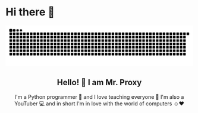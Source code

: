 # Hi there 👋

<img src="https://raw.githubusercontent.com/imrrobat/imrrobat/d1b244e170d2b75fdda3efd499eaaf163f7a617c/images/github-contribution-grid-snake.svg" alt="just for fun :D">

<h2 align="center">Hello! 👋 I am Mr. Proxy</h2>
<p align="center">I'm a Python programmer 🐍 and I love teaching everyone 🎯 I'm also a YouTuber 💻 and in short I'm in love with the world of computers ☺️❤️</p>

